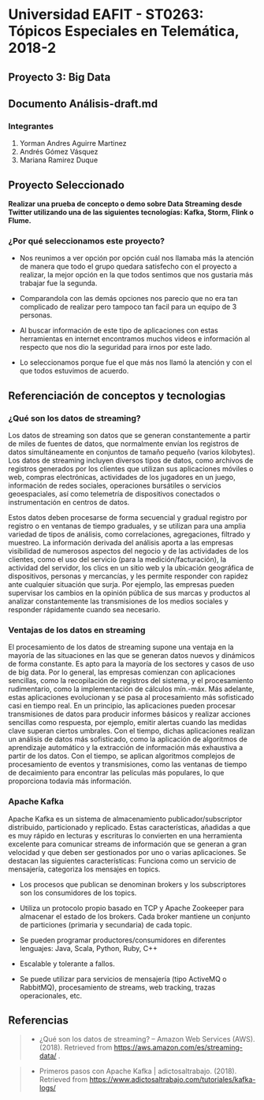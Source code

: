 # Universidad EAFIT - ST0263: Tópicos Especiales en Telemática, 2018-2

## Proyecto  3: Big Data

## Documento Análisis-draft.md

### Integrantes
1. Yorman Andres Aguirre Martinez
2. Andrés Gómez Vásquez 
3. Mariana Ramirez Duque

## Proyecto Seleccionado
**Realizar una prueba de concepto o demo sobre Data Streaming desde Twitter utilizando una de las siguientes tecnologías: Kafka, Storm, Flink o Flume.**

### ¿Por qué  seleccionamos este proyecto?
* Nos reunimos a ver opción por opción cuál nos llamaba más la atención de manera que todo el grupo quedara satisfecho con el proyecto a realizar, la mejor opción en la que todos sentimos que nos gustaria más trabajar fue la segunda.

* Comparandola con las demás opciones nos parecio que no era tan complicado de realizar pero tampoco tan facil para un equipo de 3 personas.

* Al buscar información de este tipo de aplicaciones con estas herramientas en internet encontramos muchos videos e información al respecto que nos dio la seguridad para irnos por este lado.

* Lo seleccionamos porque fue el que más nos llamó la atención y con el que todos estuvimos de acuerdo.

## Referenciación de conceptos y tecnologias

### ¿Qué son los datos de streaming?

Los datos de streaming son datos que se generan constantemente a partir de miles de fuentes de datos, que normalmente envían los registros de datos simultáneamente en conjuntos de tamaño pequeño (varios kilobytes). Los datos de streaming incluyen diversos tipos de datos, como archivos de registros generados por los clientes que utilizan sus aplicaciones móviles o web, compras electrónicas, actividades de los jugadores en un juego, información de redes sociales, operaciones bursátiles o servicios geoespaciales, así como telemetría de dispositivos conectados o instrumentación en centros de datos.

Estos datos deben procesarse de forma secuencial y gradual registro por registro o en ventanas de tiempo graduales, y se utilizan para una amplia variedad de tipos de análisis, como correlaciones, agregaciones, filtrado y muestreo. La información derivada del análisis aporta a las empresas visibilidad de numerosos aspectos del negocio y de las actividades de los clientes, como el uso del servicio (para la medición/facturación), la actividad del servidor, los clics en un sitio web y la ubicación geográfica de dispositivos, personas y mercancías, y les permite responder con rapidez ante cualquier situación que surja. Por ejemplo, las empresas pueden supervisar los cambios en la opinión pública de sus marcas y productos al analizar constantemente las transmisiones de los medios sociales y responder rápidamente cuando sea necesario. 

### Ventajas de los datos en streaming

El procesamiento de los datos de streaming supone una ventaja en la mayoría de las situaciones en las que se generan datos nuevos y dinámicos de forma constante. Es apto para la mayoría de los sectores y casos de uso de big data. Por lo general, las empresas comienzan con aplicaciones sencillas, como la recopilación de registros del sistema, y el procesamiento rudimentario, como la implementación de cálculos mín.-máx. Más adelante, estas aplicaciones evolucionan y se pasa al procesamiento más sofisticado casi en tiempo real. En un principio, las aplicaciones pueden procesar transmisiones de datos para producir informes básicos y realizar acciones sencillas como respuesta, por ejemplo, emitir alertas cuando las medidas clave superan ciertos umbrales. Con el tiempo, dichas aplicaciones realizan un análisis de datos más sofisticado, como la aplicación de algoritmos de aprendizaje automático y la extracción de información más exhaustiva a partir de los datos. Con el tiempo, se aplican algoritmos complejos de procesamiento de eventos y transmisiones, como las ventanas de tiempo de decaimiento para encontrar las películas más populares, lo que proporciona todavía más información. 

### Apache Kafka

Apache Kafka es un sistema de almacenamiento publicador/subscriptor distribuido, particionado y replicado. Estas características, añadidas a que es muy rápido en lecturas y escrituras lo convierten en una herramienta excelente para comunicar streams de información que se generan a gran velocidad y que deben ser gestionados por uno o varias aplicaciones. Se destacan las siguientes características:
Funciona como un servicio de mensajería, categoriza los mensajes en topics.

- Los procesos que publican se denominan brokers y los subscriptores son los consumidores de los topics.

- Utiliza un protocolo propio basado en TCP y Apache Zookeeper para almacenar el estado de los brokers. Cada broker mantiene un conjunto de particiones (primaria y secundaria) de cada topic.

- Se pueden programar productores/consumidores en diferentes lenguajes: Java, Scala, Python, Ruby, C++

- Escalable y tolerante a fallos.

- Se puede utilizar para servicios de mensajería (tipo ActiveMQ o RabbitMQ), procesamiento de streams, web tracking, trazas operacionales, etc.

## Referencias

> * ¿Qué son los datos de streaming? – Amazon Web Services (AWS). (2018). Retrieved from https://aws.amazon.com/es/streaming-data/ .

> *  Primeros pasos con Apache Kafka | adictosaltrabajo. (2018). Retrieved from https://www.adictosaltrabajo.com/tutoriales/kafka-logs/ 

